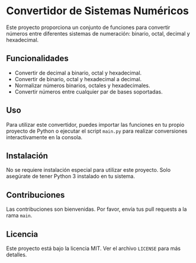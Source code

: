 # Convertidor de Sistemas Numéricos

Este proyecto proporciona un conjunto de funciones para convertir números entre diferentes sistemas de numeración: binario, octal, decimal y hexadecimal.

## Funcionalidades

- Convertir de decimal a binario, octal y hexadecimal.
- Convertir de binario, octal y hexadecimal a decimal.
- Normalizar números binarios, octales y hexadecimales.
- Convertir números entre cualquier par de bases soportadas.

## Uso

Para utilizar este convertidor, puedes importar las funciones en tu propio proyecto de Python o ejecutar el script `main.py` para realizar conversiones interactivamente en la consola.

## Instalación

No se requiere instalación especial para utilizar este proyecto. Solo asegúrate de tener Python 3 instalado en tu sistema.

## Contribuciones

Las contribuciones son bienvenidas. Por favor, envía tus pull requests a la rama `main`.

## Licencia

Este proyecto está bajo la licencia MIT. Ver el archivo `LICENSE` para más detalles.
